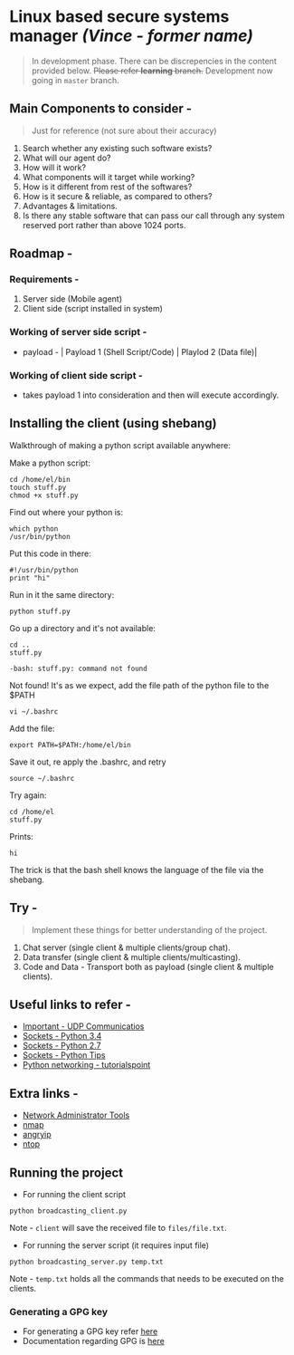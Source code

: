 # Linux based secure systems manager *(Vince - former name)*
> In development phase.
> There can be discrepencies in the content provided below.
> ~~Please refer **learning** branch.~~ Development now going in ``master`` branch.

## Main Components to consider -
> Just for reference (not sure about their accuracy)
1. Search whether any existing such software exists?
2. What will our agent do?
3. How will it work?
4. What components will it target while working?
5. How is it different from rest of the softwares?
6. How is it secure & reliable, as compared to others?
7. Advantages & limitations.
8. Is there any stable software that can pass our call through any system reserved port rather than above 1024 ports.

## Roadmap -
### Requirements -
1. Server side (Mobile agent)
2. Client side (script installed in system)

### Working of server side script -
* payload - | Payload 1 (Shell Script/Code) | Playlod 2 (Data file)|

### Working of client side script - 
* takes payload 1 into consideration and then will execute accordingly.

## Installing the client (using shebang)
Walkthrough of making a python script available anywhere:

Make a python script:
```
cd /home/el/bin
touch stuff.py
chmod +x stuff.py
```
Find out where your python is:

```
which python 
/usr/bin/python
```

Put this code in there:

```
#!/usr/bin/python
print "hi"
```
Run in it the same directory:

``python stuff.py``

Go up a directory and it's not available:
```
cd ..
stuff.py

-bash: stuff.py: command not found
```
Not found! It's as we expect, add the file path of the python file to the $PATH

``vi ~/.bashrc``

Add the file:

``export PATH=$PATH:/home/el/bin``

Save it out, re apply the .bashrc, and retry

``source ~/.bashrc``

Try again:
```
cd /home/el
stuff.py
```
Prints:

``hi``

The trick is that the bash shell knows the language of the file via the shebang.

## Try -
> Implement these things for better understanding of the project.
1. Chat server (single client & multiple clients/group chat).
2. Data transfer (single client & multiple clients/multicasting).
3. Code and Data - Transport both as payload (single client & multiple clients).

## Useful links to refer -
* [Important - UDP Communicatios](https://wiki.python.org/moin/UdpCommunication)
* [Sockets - Python 3.4](https://docs.python.org/3.4/howto/sockets.html)
* [Sockets - Python 2.7](https://docs.python.org/2.7/library/socket.html)
* [Sockets - Python Tips](https://pythontips.com/2013/08/06/python-socket-network-programming/)
* [Python networking - tutorialspoint](https://www.tutorialspoint.com/python/python_networking.htm)

## Extra links -
* [Network Administrator Tools](http://www.networkmanagementsoftware.com/top-17-free-tools-for-network-administrators/)
* [nmap](https://nmap.org/)
* [angryip](http://angryip.org/)
* [ntop](http://www.ntop.org/)

## Running the project

* For running the client script
```
python broadcasting_client.py
```
Note - ``client`` will save the received file to ``files/file.txt``.

* For running the server script (it requires input file)
```
python broadcasting_server.py temp.txt
```
Note - ``temp.txt`` holds all the commands that needs to be executed on the clients.

###  Generating a GPG key
* For generating a GPG key refer [here](https://help.github.com/articles/generating-a-new-gpg-key/)
* Documentation regarding GPG is [here](https://pythonhosted.org/gnupg/gnupg.html)
